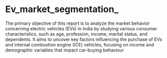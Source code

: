 # Ev_market_segmentation_
The primary objective of this report is to analyze the market behavior concerning electric vehicles (EVs) in India by studying various consumer characteristics, such as age, profession, income, marital status, and dependents. It aims to uncover key factors influencing the purchase of EVs and internal combustion engine (ICE) vehicles, focusing on income and demographic variables that impact car-buying behaviour
